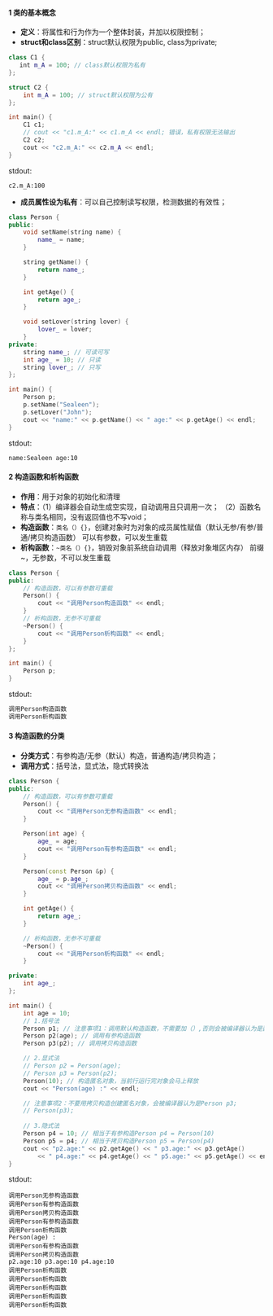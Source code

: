 #### 1 类的基本概念
- **定义**：将属性和行为作为一个整体封装，并加以权限控制；
- **struct和class区别**：struct默认权限为public, class为private;
```cpp
class C1 {
   int m_A = 100; // class默认权限为私有
};

struct C2 {
    int m_A = 100; // struct默认权限为公有
};

int main() {
    C1 c1;
    // cout << "c1.m_A:" << c1.m_A << endl; 错误，私有权限无法输出
    C2 c2;
    cout << "c2.m_A:" << c2.m_A << endl;
}
```
stdout:
```
c2.m_A:100
```

- **成员属性设为私有**：可以自己控制读写权限，检测数据的有效性；
```cpp
class Person {
public:
    void setName(string name) {
        name_ = name;
    }

    string getName() {
        return name_;
    }

    int getAge() {
        return age_;
    }

    void setLover(string lover) {
        lover_ = lover;
    }
private:
    string name_; // 可读可写
    int age_ = 10; // 只读
    string lover_; // 只写
};

int main() {
    Person p;
    p.setName("Sealeen");
    p.setLover("John");
    cout << "name:" << p.getName() << " age:" << p.getAge() << endl;
}
```
stdout:
```
name:Sealeen age:10
```

#### 2 构造函数和析构函数
- **作用**：用于对象的初始化和清理
- **特点**：（1）编译器会自动生成空实现，自动调用且只调用一次；
			 （2）函数名称与类名相同，没有返回值也不写void；
- **构造函数**：```类名（）{}```，创建对象时为对象的成员属性赋值（默认无参/有参/普通/拷贝构造函数）
	可以有参数，可以发生重载
- **析构函数**：```~类名（）{}```，销毁对象前系统自动调用（释放对象堆区内存）
	前缀~，无参数，不可以发生重载
```cpp
class Person {
public:
    // 构造函数，可以有参数可重载
    Person() {
        cout << "调用Person构造函数" << endl;
    }
    // 析构函数，无参不可重载
    ~Person() {
        cout << "调用Person析构函数" << endl;
    }
};

int main() {
    Person p;
}
```
stdout:
```cpp
调用Person构造函数
调用Person析构函数
```

#### 3 构造函数的分类
- **分类方式**：有参构造/无参（默认）构造，普通构造/拷贝构造；
- **调用方式**：括号法，显式法，隐式转换法
```cpp
class Person {
public:
    // 构造函数，可以有参数可重载
    Person() {
        cout << "调用Person无参构造函数" << endl;
    }

    Person(int age) {
        age_ = age;
        cout << "调用Person有参构造函数" << endl;
    }

    Person(const Person &p) {
        age_ = p.age_;
        cout << "调用Person拷贝构造函数" << endl;
    }

    int getAge() {
        return age_;
    }

    // 析构函数，无参不可重载
    ~Person() {
        cout << "调用Person析构函数" << endl;
    }

private:
    int age_;
};

int main() {
    int age = 10;
    // 1.括号法
    Person p1; // 注意事项1：调用默认构造函数，不需要加（）,否则会被编译器认为是函数声明
    Person p2(age); // 调用有参构造函数
    Person p3(p2); // 调用拷贝构造函数

    // 2.显式法
    // Person p2 = Person(age);
    // Person p3 = Person(p2);
    Person(10); // 构造匿名对象，当前行运行完对象会马上释放
    cout << "Person(age) :" << endl;

    // 注意事项2：不要用拷贝构造创建匿名对象，会被编译器认为是Person p3;
    // Person(p3);
    
    // 3.隐式法
    Person p4 = 10; // 相当于有参构造Person p4 = Person(10)
    Person p5 = p4; // 相当于拷贝构造Person p5 = Person(p4)
    cout << "p2.age:" << p2.getAge() << " p3.age:" << p3.getAge()
        << " p4.age:" << p4.getAge() << " p5.age:" << p5.getAge() << endl;
}
```
stdout:
```
调用Person无参构造函数
调用Person有参构造函数
调用Person拷贝构造函数
调用Person有参构造函数
调用Person析构函数
Person(age) :
调用Person有参构造函数
调用Person拷贝构造函数
p2.age:10 p3.age:10 p4.age:10
调用Person析构函数
调用Person析构函数
调用Person析构函数
调用Person析构函数
调用Person析构函数
```